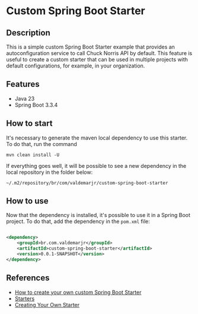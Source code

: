 # Custom Spring Boot Starter

## Description

This is a simple custom Spring Boot Starter example that provides an autoconfiguration service to call Chuck Norris API by default.
This feature is useful to create a custom starter that can be used in multiple projects with default configurations, for example, in your organization.

## Features

- Java 23
- Spring Boot 3.3.4

## How to start

It's necessary to generate the maven local dependency to use this starter. To do that, run the command

```shell
mvn clean install -U
```

If everything goes well, it will be possible to see a new dependency in the local repository in the folder below:

```shell
~/.m2/repository/br/com/valdemarjr/custom-spring-boot-starter
```

## How to use

Now that the dependency is installed, it's possible to use it in a Spring Boot project. To do that, add the dependency in the `pom.xml` file:

```xml

<dependency>
    <groupId>br.com.valdemarjr</groupId>
    <artifactId>custom-spring-boot-starter</artifactId>
    <version>0.0.1-SNAPSHOT</version>
</dependency>
```

## References

- [How to create your own custom Spring Boot Starter](https://www.youtube.com/watch?v=9m1bC57oWrc)
- [Starters](https://docs.spring.io/spring-boot/reference/using/build-systems.html#using.build-systems.starters)
- [Creating Your Own Starter](https://docs.spring.io/spring-boot/reference/features/developing-auto-configuration.html#features.developing-auto-configuration.custom-starter)
